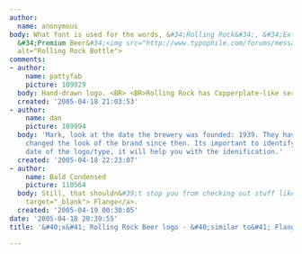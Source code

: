 ```yaml
---
author:
  name: anonymous
body: What font is used for the words, &#34;Rolling Rock&#34;, &#34;Extra Pale&#34;,
  &#34;Premium Beer&#34;<img src="http://www.typophile.com/forums/messages/83/70063.jpg"
  alt="Rolling Rock Bottle">
comments:
- author:
    name: pattyfab
    picture: 109929
  body: Hand-drawn logo. <BR> <BR>Rolling Rock has Copperplate-like serifs.
  created: '2005-04-18 21:03:53'
- author:
    name: dan
    picture: 109994
  body: 'Mark, look at the date the brewery was founded: 1939. They haven&#39;t really
    changed the look of the brand since then. Its important to identify the era or
    date of the logo/type, it will help you with the idenification.'
  created: '2005-04-18 22:23:07'
- author:
    name: Bald Condensed
    picture: 110564
  body: Still, that shouldn&#39;t stop you from checking out stuff like <a href="http://www.philsfonts.com/detail.html?sku=BQ90106005P1"
    target="_blank"> Flange</a>.
  created: '2005-04-19 00:30:05'
date: '2005-04-18 20:39:55'
title: '&#40;x&#41; Rolling Rock Beer logo - &#40;similar to&#41; Flange {Yves}'

---
```

